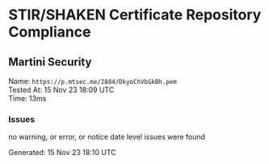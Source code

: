 # STIR/SHAKEN Certificate Repository Compliance

## Martini Security

Name: `https://p.mtsec.me/2884/DkyoChVbGkBh.pem`\
Tested At: 15 Nov 23 18:09 UTC\
Time: 13ms

### Issues

no warning, or error, or notice date level issues were found

Generated: 15 Nov 23 18:10 UTC
